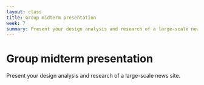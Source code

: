```yaml
---
layout: class
title: Group midterm presentation
week: 7
summary: Present your design analysis and research of a large-scale news site.
---
```


# Group midterm presentation

Present your design analysis and research of a large-scale news site.